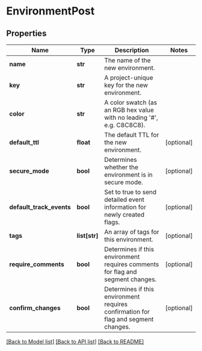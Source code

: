 # EnvironmentPost

## Properties
Name | Type | Description | Notes
------------ | ------------- | ------------- | -------------
**name** | **str** | The name of the new environment. | 
**key** | **str** | A project-unique key for the new environment. | 
**color** | **str** | A color swatch (as an RGB hex value with no leading &#39;#&#39;, e.g. C8C8C8). | 
**default_ttl** | **float** | The default TTL for the new environment. | [optional] 
**secure_mode** | **bool** | Determines whether the environment is in secure mode. | [optional] 
**default_track_events** | **bool** | Set to true to send detailed event information for newly created flags. | [optional] 
**tags** | **list[str]** | An array of tags for this environment. | [optional] 
**require_comments** | **bool** | Determines if this environment requires comments for flag and segment changes. | [optional] 
**confirm_changes** | **bool** | Determines if this environment requires confirmation for flag and segment changes. | [optional] 

[[Back to Model list]](../README.md#documentation-for-models) [[Back to API list]](../README.md#documentation-for-api-endpoints) [[Back to README]](../README.md)


